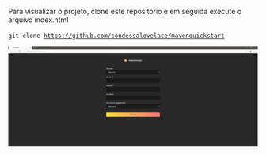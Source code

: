 <p>Para visualizar o projeto, clone este repositório e em seguida execute o arquivo index.html<p>

<code>git clone https://github.com/condessalovelace/mavenquickstart</code>

 <img src="assets/images/preview.png" alt="preview" />
